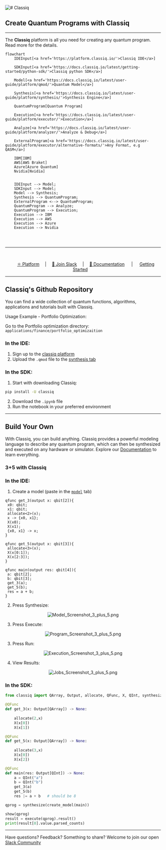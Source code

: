 ![# Classiq](README_resources/classiq-logo.svg)
## Create Quantum Programs with Classiq

---

The **Classiq** platform is all you need for creating any quantum program. Read more for the details.

```mermaid
flowchart
    IDEInput[<a href='https://platform.classiq.io/'>Classiq IDE</a>]

    SDKInput[<a href='https://docs.classiq.io/latest/getting-started/python-sdk/'>Classiq python SDK</a>]

    Model[<a href='https://docs.classiq.io/latest/user-guide/platform/qmod/'>Quantum Model</a>]

    Synthesis[<a href='https://docs.classiq.io/latest/user-guide/platform/synthesis/'>Synthesis Engine</a>]

    QuantumProgram[Quantum Program]

    Execution[<a href='https://docs.classiq.io/latest/user-guide/platform/executor/'>Execution</a>]

    Analyze[<a href='https://docs.classiq.io/latest/user-guide/platform/analyzer/'>Analyze & Debug</a>]

    ExternalProgram[<a href='https://docs.classiq.io/latest/user-guide/platform/executor/alternative-formats/'>Any Format, e.g QASM</a>]

    IBM[IBM]
    AWS[AWS Braket]
    Azure[Azure Quantum]
    Nvidia[Nvidia]


    IDEInput --> Model;
    SDKInput --> Model;
    Model --> Synthesis;
    Synthesis --> QuantumProgram;
    ExternalProgram <--> QuantumProgram;
    QuantumProgram --> Analyze;
    QuantumProgram --> Execution;
    Execution --> IBM
    Execution --> AWS
    Execution --> Azure
    Execution --> Nvidia




```

<hr>
<br>

<p align="center">
   &emsp;
   <a href="https://short.classiq.io/join-slack">⚛️ Platform</a>
   &emsp;|&emsp;
   <a href="https://short.classiq.io/join-slack">👋 Join Slack</a>
   &emsp;|&emsp;
   <a href="https://docs.classiq.io/latest/user-guide/">📖 Documentation</a>
   &emsp; | &emsp;
   <a href="https://docs.classiq.io/latest/getting-started/">Getting Started</a>
   &emsp;
</p>

<hr>

## Classiq's Github Repository

You can find a wide collection of quantum functions, algorithms, applications and tutorials built with Classiq.

Usage Example - Portfolio Optimization:

Go to the Portfolio optimization directory: `applications/finance/portfolio_optimizaition`

### In the IDE:

1. Sign up to the <a href='https://platform.classiq.io/'>classiq platform</a>
2. Upload the `.qmod` file to the <a href='https://platform.classiq.io/synthesis'>synthesis tab</a>

### In the SDK:

1. Start with downloading Classiq:

```bash
pip install -U classiq
```

2. Download the `.ipynb` file
3. Run the notebook in your preferred environment

<hr>

## Build Your Own

With Classiq, you can build anything. Classiq provides a powerful modeling language to describe any quantum program, which can then be synthesized and executed on any hardware or simulator. Explore our <a href="https://docs.classiq.io/latest/user-guide/">Documentation</a> to learn everything.

### 3+5 with Classiq

### In the IDE:

1. Create a model (paste in the <a href="https://platform.classiq.io/dsl-synthesis">`model`</a> tab)

```
qfunc get_3(output x: qbit[2]){
 x0: qbit;
 x1: qbit;
 allocate<2>(x);
 x -> {x0, x1};
 X(x0);
 X(x1);
 {x0, x1} -> x;
}

qfunc get_5(output x: qbit[3]){
 allocate<3>(x);
 X(x[0:1]);
 X(x[2:3]);
}

qfunc main(output res: qbit[4]){
 a: qbit[2];
 b: qbit[3];
 get_3(a);
 get_5(b);
 res = a + b;
}
```

2. Press Synthesize:
  <center>

  ![Model_Screenshot_3_plus_5.png](README_resources/Model_Screenshot_3_plus_5.png)

</center>

3. Press Execute:
  <center>

  ![Program_Screenshot_3_plus_5.png](README_resources/Program_Screenshot_3_plus_5.png)

</center>

3. Press Run:
  <center>

  ![Execution_Screenshot_3_plus_5.png](README_resources/Execution_Screenshot_3_plus_5.png)

</center>

4. View Results:
  <center>

  ![Jobs_Screenshot_3_plus_5.png](README_resources/Jobs_Screenshot_3_plus_5.png)

</center>

### In the SDK:
```python
from classiq import QArray, Output, allocate, QFunc, X, QInt, synthesize, create_model, show, execute

@QFunc
def get_3(x: Output[QArray]) -> None:
    
    allocate(2,x)
    X(x[0])
    X(x[1])

@QFunc
def get_5(x: Output[QArray]) -> None:
    
    allocate(3,x)
    X(x[0])
    X(x[2])

@QFunc
def main(res: Output[QInt]) -> None:
    a = QInt("a")
    b = QInt("b")
    get_3(a)
    get_5(b)
    res |= a + b   # should be 8

qprog = synthesize(create_model(main))

show(qprog)
result = execute(qprog).result()
print(result[0].value.parsed_counts)
```

<hr>

Have questions? Feedback? Something to share? 
Welcome to join our open <a href="https://short.classiq.io/join-slack">Slack Community</a>
